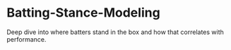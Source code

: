 # Batting-Stance-Modeling
Deep dive into where batters stand in the box and how that correlates with performance.
